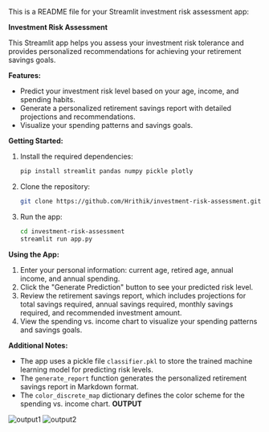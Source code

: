 This is a README file for your Streamlit investment risk assessment app:

**Investment Risk Assessment**

This Streamlit app helps you assess your investment risk tolerance and provides personalized recommendations for achieving your retirement savings goals.

**Features:**

* Predict your investment risk level based on your age, income, and spending habits.
* Generate a personalized retirement savings report with detailed projections and recommendations.
* Visualize your spending patterns and savings goals.

**Getting Started:**

1. Install the required dependencies:
   ```bash
   pip install streamlit pandas numpy pickle plotly
   ```

2. Clone the repository:
   ```bash
   git clone https://github.com/Hrithik/investment-risk-assessment.git
   ```

3. Run the app:
   ```bash
   cd investment-risk-assessment
   streamlit run app.py
   ```

**Using the App:**

1. Enter your personal information: current age, retired age, annual income, and annual spending.
2. Click the "Generate Prediction" button to see your predicted risk level.
3. Review the retirement savings report, which includes projections for total savings required, annual savings required, monthly savings required, and recommended investment amount.
4. View the spending vs. income chart to visualize your spending patterns and savings goals.

**Additional Notes:**

* The app uses a pickle file `classifier.pkl` to store the trained machine learning model for predicting risk levels.
* The `generate_report` function generates the personalized retirement savings report in Markdown format.
* The `color_discrete_map` dictionary defines the color scheme for the spending vs. income chart.
**OUTPUT**
  
![output1](https://github.com/Hrithik18/TestProjectRepo/assets/59764941/95080cba-3459-4070-b224-81c56d462819)
![output2](https://github.com/Hrithik18/TestProjectRepo/assets/59764941/795f4cee-f442-4fbe-a1a4-2961b4a734c4)
